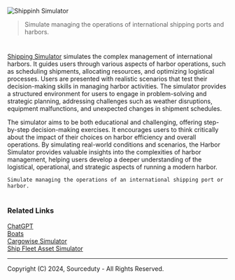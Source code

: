 ![Shippinh Simulator](https://github.com/user-attachments/assets/9a08dd7f-d57c-4f52-88da-985e66cd7f01)

> Simulate managing the operations of international shipping ports and harbors.

#

[Shipping Simulator](https://chatgpt.com/g/g-TmwvgFrCC-shipping-simulator) simulates the complex management of international harbors. It guides users through various aspects of harbor operations, such as scheduling shipments, allocating resources, and optimizing logistical processes. Users are presented with realistic scenarios that test their decision-making skills in managing harbor activities. The simulator provides a structured environment for users to engage in problem-solving and strategic planning, addressing challenges such as weather disruptions, equipment malfunctions, and unexpected changes in shipment schedules.

The simulator aims to be both educational and challenging, offering step-by-step decision-making exercises. It encourages users to think critically about the impact of their choices on harbor efficiency and overall operations. By simulating real-world conditions and scenarios, the Harbor Simulator provides valuable insights into the complexities of harbor management, helping users develop a deeper understanding of the logistical, operational, and strategic aspects of running a modern harbor.

```
Simulate managing the operations of an international shipping port or harbor.
```

#
### Related Links

[ChatGPT](https://github.com/sourceduty/ChatGPT)
<br>
[Boats](https://github.com/sourceduty/Boats)
<br>
[Cargowise Simulator](https://github.com/sourceduty/Cargowise_Simulator)
<br>
[Ship Fleet Asset Simulator](https://github.com/sourceduty/Ship_Fleet-Asset_Simulator)

***
Copyright (C) 2024, Sourceduty - All Rights Reserved.
